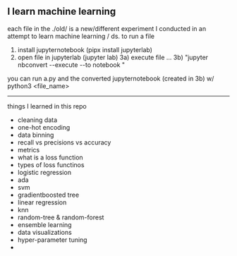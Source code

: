 I learn machine learning
---
each file in the ./old/ is a new/different experiment I conducted in an attempt to learn machine learning / ds.
to run a file
1) install jupyternotebook (pipx install jupyterlab)
2) open file in jupyterlab (jupyter lab)
3a) execute file ...
3b) "jupyter nbconvert --execute --to notebook <notebook>"

you can run a.py and the converted jupyternotebook (created in 3b) w/ python3 <file_name>

---

things I learned in this repo
- cleaning data
- one-hot encoding
- data binning
- recall vs precisions vs accuracy
- metrics
- what is a loss function
- types of loss functinos
- logistic regression
- ada
- svm
- gradientboosted tree
- linear regression
- knn
- random-tree & random-forest
- ensemble learning
- data visualizations
- hyper-parameter tuning
- 
